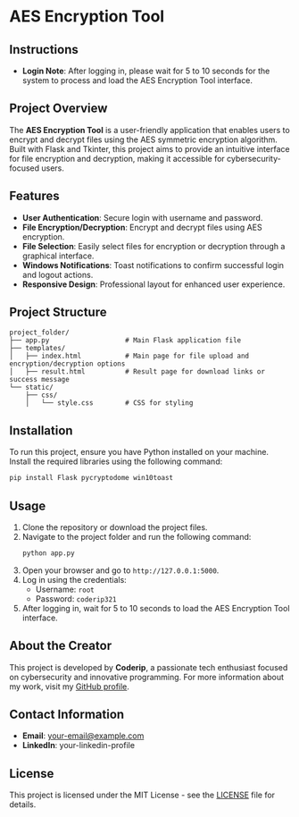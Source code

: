 # AES Encryption Tool

## Instructions
- **Login Note**: After logging in, please wait for 5 to 10 seconds for the system to process and load the AES Encryption Tool interface.

## Project Overview
The **AES Encryption Tool** is a user-friendly application that enables users to encrypt and decrypt files using the AES symmetric encryption algorithm. Built with Flask and Tkinter, this project aims to provide an intuitive interface for file encryption and decryption, making it accessible for cybersecurity-focused users.

## Features
- **User Authentication**: Secure login with username and password.
- **File Encryption/Decryption**: Encrypt and decrypt files using AES encryption.
- **File Selection**: Easily select files for encryption or decryption through a graphical interface.
- **Windows Notifications**: Toast notifications to confirm successful login and logout actions.
- **Responsive Design**: Professional layout for enhanced user experience.

## Project Structure
```
project_folder/
├── app.py                   # Main Flask application file
├── templates/
│   ├── index.html           # Main page for file upload and encryption/decryption options
│   ├── result.html          # Result page for download links or success message
└── static/
    ├── css/
    │   └── style.css        # CSS for styling
```

## Installation
To run this project, ensure you have Python installed on your machine. Install the required libraries using the following command:

```bash
pip install Flask pycryptodome win10toast
```

## Usage
1. Clone the repository or download the project files.
2. Navigate to the project folder and run the following command:
   ```bash
   python app.py
   ```
3. Open your browser and go to `http://127.0.0.1:5000`.
4. Log in using the credentials:
   - Username: `root`
   - Password: `coderip321`
5. After logging in, wait for 5 to 10 seconds to load the AES Encryption Tool interface.

## About the Creator
This project is developed by **Coderip**, a passionate tech enthusiast focused on cybersecurity and innovative programming. For more information about my work, visit my [GitHub profile](https://github.com/coderip321).

## Contact Information
- **Email**: your-email@example.com
- **LinkedIn**: your-linkedin-profile

## License
This project is licensed under the MIT License - see the [LICENSE](LICENSE) file for details.
